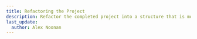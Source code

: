 ```yaml
---
title: Refactoring the Project
description: Refactor the completed project into a structure that is more organized and scalable. 
last_update:
  author: Alex Noonan
---
```


